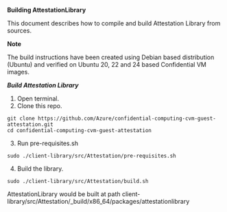 **Building AttestationLibrary**

This document describes how to compile and build Attestation Library from sources.

**Note**

The build instructions have been created using Debian based distribution (Ubuntu) and verified on Ubuntu 20, 22 and 24 based Confidential VM images.

***Build Attestation Library***

1. Open terminal.
2. Clone this repo.
```
git clone https://github.com/Azure/confidential-computing-cvm-guest-attestation.git
cd confidential-computing-cvm-guest-attestation
```
3. Run pre-requisites.sh
```
sudo ./client-library/src/Attestation/pre-requisites.sh
```
4. Build the library.
```
sudo ./client-library/src/Attestation/build.sh
```

AttestationLibrary would be built at path client-library/src/Attestation/_build/x86_64/packages/attestationlibrary
